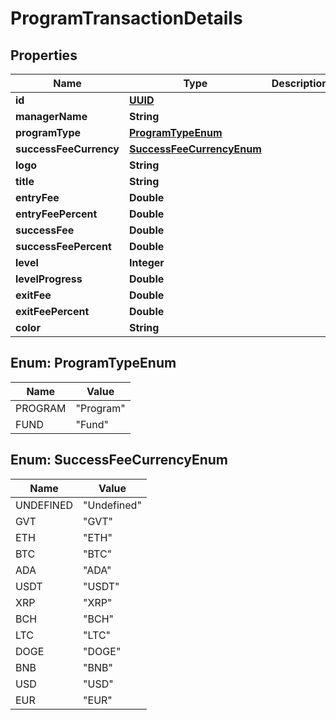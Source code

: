 
# ProgramTransactionDetails

## Properties
Name | Type | Description | Notes
------------ | ------------- | ------------- | -------------
**id** | [**UUID**](UUID.md) |  |  [optional]
**managerName** | **String** |  |  [optional]
**programType** | [**ProgramTypeEnum**](#ProgramTypeEnum) |  |  [optional]
**successFeeCurrency** | [**SuccessFeeCurrencyEnum**](#SuccessFeeCurrencyEnum) |  |  [optional]
**logo** | **String** |  |  [optional]
**title** | **String** |  |  [optional]
**entryFee** | **Double** |  |  [optional]
**entryFeePercent** | **Double** |  |  [optional]
**successFee** | **Double** |  |  [optional]
**successFeePercent** | **Double** |  |  [optional]
**level** | **Integer** |  |  [optional]
**levelProgress** | **Double** |  |  [optional]
**exitFee** | **Double** |  |  [optional]
**exitFeePercent** | **Double** |  |  [optional]
**color** | **String** |  |  [optional]


<a name="ProgramTypeEnum"></a>
## Enum: ProgramTypeEnum
Name | Value
---- | -----
PROGRAM | &quot;Program&quot;
FUND | &quot;Fund&quot;


<a name="SuccessFeeCurrencyEnum"></a>
## Enum: SuccessFeeCurrencyEnum
Name | Value
---- | -----
UNDEFINED | &quot;Undefined&quot;
GVT | &quot;GVT&quot;
ETH | &quot;ETH&quot;
BTC | &quot;BTC&quot;
ADA | &quot;ADA&quot;
USDT | &quot;USDT&quot;
XRP | &quot;XRP&quot;
BCH | &quot;BCH&quot;
LTC | &quot;LTC&quot;
DOGE | &quot;DOGE&quot;
BNB | &quot;BNB&quot;
USD | &quot;USD&quot;
EUR | &quot;EUR&quot;



